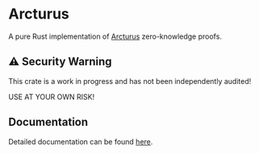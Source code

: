 # Arcturus
A pure Rust implementation of [Arcturus](https://eprint.iacr.org/2020/312) zero-knowledge proofs.

## ⚠️  Security Warning
This crate is a work in progress and has not been independently audited!

USE AT YOUR OWN RISK!

## Documentation
Detailed documentation can be found [here](https://docs.rs/arcturus).
